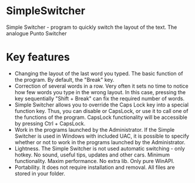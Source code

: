 # SimpleSwitcher
Simple Switcher - program to quickly switch the layout of the text. The analogue Punto Switcher

# Key features
- Changing the layout of the last word you typed. The basic function of the program. By default, the "Break" key.
- Correction of several words in a row. Very often it sets no time to notice how few words you type in the wrong layout. In this case, pressing the key sequentially "Shift + Break" can fix the required number of words.
- Simple Switcher allows you to override the Caps Lock key into a special function key. Thus, you can disable or CapsLock, or use it to call one of the functions of the program. CapsLock functionality will be accessible by pressing Ctrl + CapsLock.
- Work in the programs launched by the Administrator. If the Simple Switcher is used in Windows with included UAC, it is possible to specify whether or not to work in the programs launched by the Administrator.
- Lightness. The Simple Switcher is not used automatic switching - only hotkey. No sound, useful tips, updates and other cars. Minimum functionality. Maxim performance. No extra lib. Only pure WinAPI.
- Portability. It does not require installation and removal. All files are stored in your folder.
